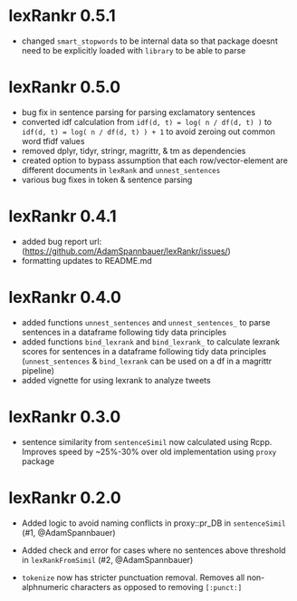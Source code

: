 
# lexRankr 0.5.1

* changed `smart_stopwords` to be internal data so that package doesnt need to be explicitly loaded with `library` to be able to parse

# lexRankr 0.5.0

* bug fix in sentence parsing for parsing exclamatory sentences
* converted idf calculation from `idf(d, t) = log( n / df(d, t) )` to `idf(d, t) = log( n / df(d, t) ) + 1` to avoid zeroing out common word tfidf values
* removed dplyr, tidyr, stringr, magrittr, & tm as dependencies
* created option to bypass assumption that each row/vector-element are different documents in `lexRank` and `unnest_sentences`
* various bug fixes in token & sentence parsing

# lexRankr 0.4.1

* added bug report url: (https://github.com/AdamSpannbauer/lexRankr/issues/)
* formatting updates to README.md

# lexRankr 0.4.0

* added functions `unnest_sentences` and `unnest_sentences_` to parse sentences in a dataframe  following tidy data principles
* added functions `bind_lexrank` and `bind_lexrank_` to calculate lexrank scores for sentences in a dataframe following tidy data principles (`unnest_sentences` & `bind_lexrank` can be used on a df in a magrittr pipeline)
* added vignette for using lexrank to analyze tweets

# lexRankr 0.3.0

* sentence similarity from `sentenceSimil` now calculated using Rcpp.  Improves speed by ~25%-30% over old implementation using `proxy` package


# lexRankr 0.2.0

* Added logic to avoid naming conflicts in proxy::pr_DB in `sentenceSimil` (#1, @AdamSpannbauer)

* Added check and error for cases where no sentences above threshold in `lexRankFromSimil` (#2, @AdamSpannbauer)

* `tokenize` now has stricter punctuation removal.  Removes all non-alphnumeric characters as opposed to removing `[:punct:]`
